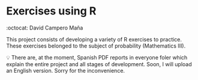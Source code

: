 # Exercises using R
:octocat: David Campero Maña  

This project consists of developing a variety of R exercises to practice. These exercises belonged to the subject of probability (Mathematics III). 

:bulb: There are, at the moment, Spanish PDF reports in everyone foler which explain the entire project and all stages of development. 
Soon, I will upload an English version. Sorry for the inconvenience. 
